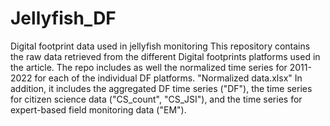 # Jellyfish_DF
Digital footprint data used in jellyfish monitoring
This repository contains the raw data retrieved from the different Digital footprints platforms used in the article. 
The repo includes as well the normalized time series for 2011-2022 for each of the individual DF platforms. "Normalized data.xlsx" 
In addition, it includes the aggregated DF time series ("DF"), the time series for citizen science data ("CS_count", "CS_JSI"), and the time series for expert-based field monitoring data ("EM"). 
